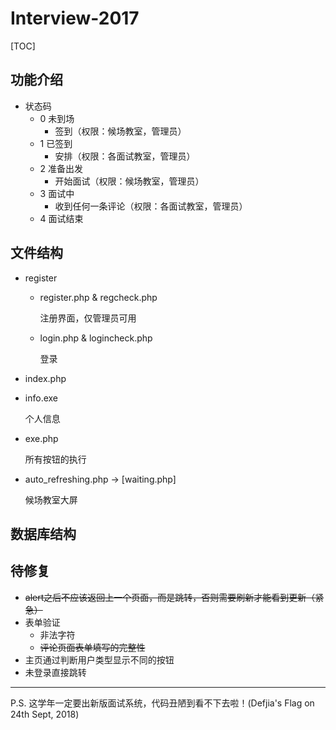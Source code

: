 # Interview-2017
[TOC]
## 功能介绍

- 状态码
  - 0 未到场
    - 签到（权限：候场教室，管理员）
  - 1 已签到
    - 安排（权限：各面试教室，管理员）
  - 2 准备出发
    - 开始面试（权限：候场教室，管理员）
  - 3 面试中
    - 收到任何一条评论（权限：各面试教室，管理员）
  - 4 面试结束

## 文件结构

- register

  - register.php & regcheck.php

    注册界面，仅管理员可用

  - login.php & logincheck.php

    登录

- index.php

- info.exe

  个人信息

- exe.php

  所有按钮的执行

- auto_refreshing.php -> [waiting.php]

  候场教室大屏

## 数据库结构 

## 待修复

- ~~alert之后不应该返回上一个页面，而是跳转，否则需要刷新才能看到更新（紧急）~~
- 表单验证
  - 非法字符
  - ~~评论页面表单填写的完整性~~
- 主页通过判断用户类型显示不同的按钮
- 未登录直接跳转

------

P.S. 这学年一定要出新版面试系统，代码丑陋到看不下去啦！(Defjia's Flag on 24th Sept, 2018)

